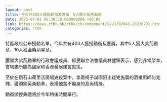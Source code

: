 ```yaml
---
layout: post
title: 今年共403人獲授勳銜及嘉獎　5人獲大紫荊勳章
date: 2023-07-01 06:30:38.000000000 +08:00
link: https://news.rthk.hk/rthk/ch/component/k2/1707043-20230701.htm
categories: rthk
---
```


特區政府公布授勳名單，今年共有403人獲授勳銜及嘉獎，其中5人獲大紫荊勳章，10人獲金紫荊星章。

獲頒大紫荊勳章的行政會議成員、經民聯立法會議員林健鋒表示，感到非常榮幸，會竭盡所能為國家和香港發展建言獻策。

至於在鑽石山荷里活廣場兇殺案中，拿着椅子試圖阻止疑兇施襲的酒樓廚師何兆輝，獲頒銅英勇勳章，表揚他奮不顧身的高尚情操。

勳銜頒授典禮將於今年稍後時間舉行。
